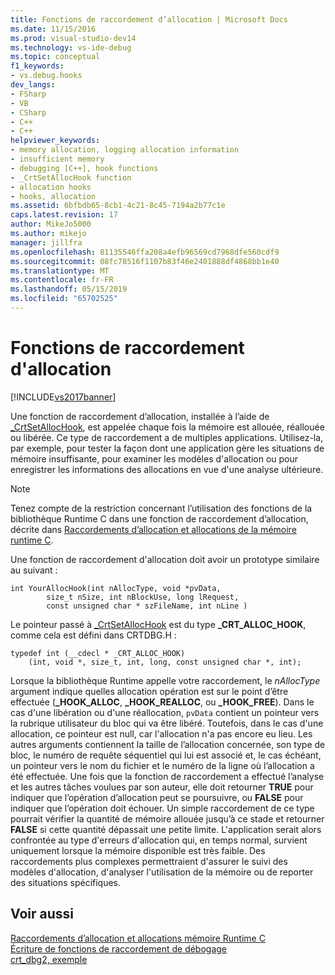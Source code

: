 ```yaml
---
title: Fonctions de raccordement d’allocation | Microsoft Docs
ms.date: 11/15/2016
ms.prod: visual-studio-dev14
ms.technology: vs-ide-debug
ms.topic: conceptual
f1_keywords:
- vs.debug.hooks
dev_langs:
- FSharp
- VB
- CSharp
- C++
- C++
helpviewer_keywords:
- memory allocation, logging allocation information
- insufficient memory
- debugging [C++], hook functions
- _CrtSetAllocHook function
- allocation hooks
- hooks, allocation
ms.assetid: 6bfbdb65-8cb1-4c21-8c45-7194a2b77c1e
caps.latest.revision: 17
author: MikeJo5000
ms.author: mikejo
manager: jillfra
ms.openlocfilehash: 81135546ffa208a4efb96569cd7968dfe560cdf9
ms.sourcegitcommit: 08fc78516f1107b83f46e2401888df4868bb1e40
ms.translationtype: MT
ms.contentlocale: fr-FR
ms.lasthandoff: 05/15/2019
ms.locfileid: "65702525"
---
```

# <a name="allocation-hook-functions"></a>Fonctions de raccordement d'allocation
[!INCLUDE[vs2017banner](../includes/vs2017banner.md)]

Une fonction de raccordement d’allocation, installée à l’aide de [_CrtSetAllocHook](https://msdn.microsoft.com/library/405df37b-2fd1-42c8-83bc-90887f17f29d), est appelée chaque fois la mémoire est allouée, réallouée ou libérée. Ce type de raccordement a de multiples applications. Utilisez-la, par exemple, pour tester la façon dont une application gère les situations de mémoire insuffisante, pour examiner les modèles d'allocation ou pour enregistrer les informations des allocations en vue d'une analyse ultérieure.  
  
> [!NOTE]
> Tenez compte de la restriction concernant l’utilisation des fonctions de la bibliothèque Runtime C dans une fonction de raccordement d’allocation, décrite dans [Raccordements d’allocation et allocations de la mémoire runtime C](../debugger/allocation-hooks-and-c-run-time-memory-allocations.md).  
  
 Une fonction de raccordement d'allocation doit avoir un prototype similaire au suivant :  
  
```  
int YourAllocHook(int nAllocType, void *pvData,  
        size_t nSize, int nBlockUse, long lRequest,  
        const unsigned char * szFileName, int nLine )  
```  
  
 Le pointeur passé à [_CrtSetAllocHook](https://msdn.microsoft.com/library/405df37b-2fd1-42c8-83bc-90887f17f29d) est du type **_CRT_ALLOC_HOOK**, comme cela est défini dans CRTDBG.H :  
  
```  
typedef int (__cdecl * _CRT_ALLOC_HOOK)  
    (int, void *, size_t, int, long, const unsigned char *, int);  
```  
  
 Lorsque la bibliothèque Runtime appelle votre raccordement, le *nAllocType* argument indique quelles allocation opération est sur le point d’être effectuée (**_HOOK_ALLOC**, **_HOOK_REALLOC**, ou **_HOOK_FREE**). Dans le cas d'une libération ou d'une réallocation, `pvData` contient un pointeur vers la rubrique utilisateur du bloc qui va être libéré. Toutefois, dans le cas d'une allocation, ce pointeur est null, car l'allocation n'a pas encore eu lieu. Les autres arguments contiennent la taille de l’allocation concernée, son type de bloc, le numéro de requête séquentiel qui lui est associé et, le cas échéant, un pointeur vers le nom du fichier et le numéro de la ligne où l’allocation a été effectuée. Une fois que la fonction de raccordement a effectué l’analyse et les autres tâches voulues par son auteur, elle doit retourner **TRUE** pour indiquer que l’opération d’allocation peut se poursuivre, ou **FALSE** pour indiquer que l’opération doit échouer. Un simple raccordement de ce type pourrait vérifier la quantité de mémoire allouée jusqu’à ce stade et retourner **FALSE** si cette quantité dépassait une petite limite. L'application serait alors confrontée au type d'erreurs d'allocation qui, en temps normal, survient uniquement lorsque la mémoire disponible est très faible. Des raccordements plus complexes permettraient d'assurer le suivi des modèles d'allocation, d'analyser l'utilisation de la mémoire ou de reporter des situations spécifiques.  
  
## <a name="see-also"></a>Voir aussi  
 [Raccordements d’allocation et allocations mémoire Runtime C](../debugger/allocation-hooks-and-c-run-time-memory-allocations.md)   
 [Écriture de fonctions de raccordement de débogage](../debugger/debug-hook-function-writing.md)   
 [crt_dbg2, exemple](https://msdn.microsoft.com/21e1346a-6a17-4f57-b275-c76813089167)
